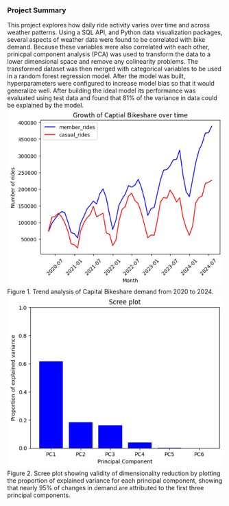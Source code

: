 ### Project Summary  
This project explores how daily ride activity varies over time and across weather patterns. Using a SQL API, and Python data visualization packages, several aspects of weather data were found to be correlated
with bike demand. Because these variables were also correlated with each other, prinicpal component analysis (PCA) was used to transform the data to a lower dimensional space and remove any colinearity
problems. The transformed dataset was then merged with categorical variables to be used in a random forest regression model. After the model was built, hyperparameters were configured to increase model
bias so that it would generalize well. After building the ideal model its performance was evaluated using test data and found that 81% of the variance in data could be explained by the model.   
![](images/Growth_of_Capital_Bikeshare_Over_Time.png)   
Figure 1. Trend analysis of Capital Bikeshare demand from 2020 to 2024.   
![](images/Scree_Plot.png)   
Figure 2. Scree plot showing validity of dimensionality reduction by plotting the proportion of explained variance for each principal component, showing that nearly 95% of changes in demand are attributed to the first three principal components. 
